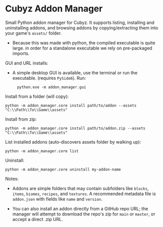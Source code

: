 # Cubyz Addon Manager

Small Python addon manager for Cubyz. It supports listing, installing
and uninstalling addons, and browsing addons by copying/extracting them into your game's `assets/`
folder. 

- Because this was made with python, the compiled executable is quite large. in order for a standalone executable we rely on pre-packaged imports.

GUI and URL installs:

- A simple desktop GUI is available, use the terminal or run the executable.
 (requires `PySide6`). Run:

        python.exe -m addon_manager.gui

Install from a folder (will copy):

    python -m addon_manager.core install path/to/addon --assets "C:\\Path\\To\\Game\\assets"

Install from zip:

    python -m addon_manager.core install path/to/addon.zip --assets "C:\\Path\\To\\Game\\assets"

List installed addons (auto-discovers assets folder by walking up):

    python -m addon_manager.core list

Uninstall:

    python -m addon_manager.core uninstall my-addon-name

Notes:
- Addons are simple folders that may contain subfolders like `blocks`, `items`,
  `biomes`, `recipes`, and `textures`. A recommended metadata file is
  `addon.json` with fields like `name` and `version`.

- You can also install an addon directly from a GitHub repo URL; the manager
    will attempt to download the repo's zip for `main` or `master`, or accept a
    direct .zip URL.


